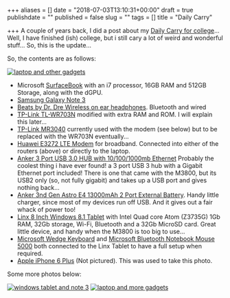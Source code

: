 +++
aliases = []
date = "2018-07-03T13:10:31+00:00"
draft = true
publishdate = ""
published = false
slug = ""
tags = []
title = "Daily Carry"

+++
A couple of years back, I did a post about my [Daily Carry for college][1]... Well, I have finished (ish) college, but i still cary a lot of weird and wonderful stuff... So, this is the update...

So, the contents are as follows:

<a href="https://www.flickr.com/photos/lsmartman/16317125424/"><img src="/DailyCarry/16317125424_a03f9ec346_m.jpg" alt="laptop and other gadgets"/></a>

* Microsoft [SurfaceBook][14] with an i7 processor, 16GB RAM and 512GB Storage, along with the dGPU. 
* [Samsung Galaxy Note 3][3]
* [Beats by Dr. Dre Wireless on ear headphones][4]. Bluetooth and wired
* [TP-Link TL-WR703N][5] modified with extra RAM and ROM. I will explain this later...
* [TP-Link MR3040][6] currently used with the modem (see below) but to be replaced with the WR703N eventually...
* [Huawei E3272 LTE Modem][7] for broadband. Connected into either of the routers (above) or directly to the laptop.
* [Anker 3 Port USB 3.0 HUB with 10/100/1000mb Ethernet][8] Probably the coolest thing i have ever found! a 3 port USB 3 hub with a Gigabit Ethernet port included! There is one that came with the M3800, but its USB2 only (so, not fully gigabit) and takes up a USB port and gives nothing back...
* [Anker 3nd Gen Astro E4 13000mAh 2 Port External Battery][9]. Handy little charger, since most of my devices run off USB. And it gives out a fair whack of power too!
* [Linx 8 Inch Windows 8.1 Tablet][12] with Intel Quad core Atom (Z3735G) 1Gb RAM, 32Gb storage, Wi-Fi, Bluetooth and a 32Gb MicroSD card. Great little device, and handy when the M3800 is too big to use...
* [Microsoft Wedge Keyboard][10] and [Microsoft Bluetooth Notebook Mouse 5000][11] both connected to the Linx Tablet to have a full setup when required.
* [Apple iPhone 6 Plus][13] (Not pictured). This was used to take this photo.

Some more photos below:

<a href="https://www.flickr.com/photos/lsmartman/16938202692/in/photostream/"><img src="/DailyCarry/16752079580_ddd568fd5e_m.jpg" alt="windows tablet and note 3"/></a>
<a href="https://www.flickr.com/photos/lsmartman/16752079580/in/photostream/"><img src="/DailyCarry/16938202692_3eeeab8e05_m.jpg" alt="laptop and more gadgets"/></a>

[1]: http://tiernanotoole.ie/2013/01/27/college_bag_contents.html
[2]: http://www.dell.com/ie/business/p/precision-m3800-workstation/pd
[3]: http://www.samsung.com/uk/discover/mobile/samsung-galaxy-note-3-and-galaxy-gear-the-perfect-match/
[4]: http://www.amazon.co.uk/gp/product/B008EQ1YWA/ref=as_li_tl?ie=UTF8&camp=1634&creative=19450&creativeASIN=B008EQ1YWA&linkCode=as2&tag=tiescomclo-21&linkId=7ZYQH6ZH25FE3CBQ
[5]: http://www.amazon.co.uk/gp/product/B00UMJ3HDQ/ref=as_li_tl?ie=UTF8&camp=1634&creative=19450&creativeASIN=B00UMJ3HDQ&linkCode=as2&tag=tiescomclo-21&linkId=7BMHED4CKFRG5MRB
[6]: http://www.amazon.co.uk/gp/product/B0088PPFP4/ref=as_li_tl?ie=UTF8&camp=1634&creative=19450&creativeASIN=B0088PPFP4&linkCode=as2&tag=tiescomclo-21&linkId=GYC4WLBAWOUFXLDX
[7]: http://www.amazon.co.uk/gp/product/B00HT2HP6E/ref=as_li_tl?ie=UTF8&camp=1634&creative=19450&creativeASIN=B00HT2HP6E&linkCode=as2&tag=tiescomclo-21&linkId=KFGQNRYDGTIMJPHO
[8]: http://www.amazon.co.uk/gp/product/B00KGVP71U/ref=as_li_tl?ie=UTF8&camp=1634&creative=19450&creativeASIN=B00KGVP71U&linkCode=as2&tag=tiescomclo-21&linkId=GD4EI7NYMYZA2ZBK
[9]: http://www.amazon.co.uk/gp/product/B00BQ5KHJW/ref=as_li_tl?ie=UTF8&camp=1634&creative=19450&creativeASIN=B00BQ5KHJW&linkCode=as2&tag=tiescomclo-21&linkId=QR7UYYKG6SIQS6GC
[10]: http://www.amazon.co.uk/gp/product/B008TM581M/ref=as_li_tl?ie=UTF8&camp=1634&creative=19450&creativeASIN=B008TM581M&linkCode=as2&tag=tiescomclo-21&linkId=PGRKADHBDM62ADWR
[11]: http://www.amazon.co.uk/gp/product/B000TSIAQO/ref=as_li_tl?ie=UTF8&camp=1634&creative=19450&creativeASIN=B000TSIAQO&linkCode=as2&tag=tiescomclo-21&linkId=R22PEM7OOE5DY3XI
[12]: http://www.amazon.co.uk/gp/product/B00O636WGI/ref=as_li_tl?ie=UTF8&camp=1634&creative=19450&creativeASIN=B00O636WGI&linkCode=as2&tag=tiescomclo-21&linkId=SFIGWBHIXISO6B53
[13]: http://store.apple.com/us/buy-iphone/iphone6
[14]:https://www.microsoft.com/surface/en-gb/devices/surface-book